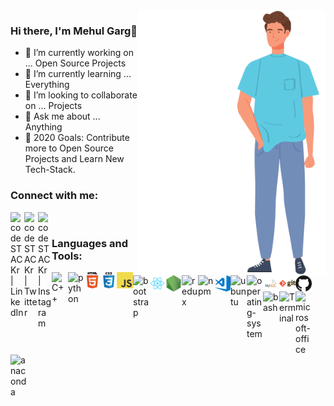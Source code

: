 <img align="right" alt="bootstrap" width="300px" src="MyAvtaar.png"/>


### Hi there, I'm Mehul Garg👋


- 🔭 I’m currently working on ... Open Source Projects
- 🌱 I’m currently learning ... Everything
- 👯 I’m looking to collaborate on ... Projects
- 💬 Ask me about ... Anything
- 🥅 2020 Goals: Contribute more to Open Source Projects and Learn New Tech-Stack.



### Connect with me:

[<img align="left" alt="codeSTACKr | LinkedIn" width="22px" src="https://cdn.jsdelivr.net/npm/simple-icons@v3/icons/linkedin.svg" />][linkedin]
[<img align="left" alt="codeSTACKr | Twitter" width="22px" src="https://cdn.jsdelivr.net/npm/simple-icons@v3/icons/twitter.svg" />][twitter]
[<img align="left" alt="codeSTACKr | Instagram" width="22px" src="https://cdn.jsdelivr.net/npm/simple-icons@v3/icons/instagram.svg" />][instagram]

<br/>

### Languages and Tools:

<img align="left" alt="C++" width="26px" src="https://img.icons8.com/color/48/000000/c-plus-plus-logo.png"/>
<img align="left" alt="python" width="26px" src="https://img.icons8.com/nolan/64/python.png"/>
<img align="left" alt="HTML5" width="26px" src="https://raw.githubusercontent.com/github/explore/80688e429a7d4ef2fca1e82350fe8e3517d3494d/topics/html/html.png" />
<img align="left" alt="CSS3" width="26px" src="https://raw.githubusercontent.com/github/explore/80688e429a7d4ef2fca1e82350fe8e3517d3494d/topics/css/css.png" />
<img align="left" alt="JavaScript" width="26px" src="https://raw.githubusercontent.com/github/explore/80688e429a7d4ef2fca1e82350fe8e3517d3494d/topics/javascript/javascript.png" />
<img align="left" alt="bootstrap" width="26px" src="https://img.icons8.com/color/48/000000/bootstrap.png"/>
<img align="left" alt="React" width="26px" src="https://raw.githubusercontent.com/github/explore/80688e429a7d4ef2fca1e82350fe8e3517d3494d/topics/react/react.png" />
<img align="left" alt="Node.js" width="26px" src="https://raw.githubusercontent.com/github/explore/80688e429a7d4ef2fca1e82350fe8e3517d3494d/topics/nodejs/nodejs.png" />
<img align="left" alt="redux" width="26px" src="https://img.icons8.com/color/48/000000/redux.png"/>
<img align="left" alt="npm" width="26px" src="https://img.icons8.com/color/48/000000/npm.png"/>
<img align="left" alt="Visual Studio Code" width="26px" src="https://raw.githubusercontent.com/github/explore/80688e429a7d4ef2fca1e82350fe8e3517d3494d/topics/visual-studio-code/visual-studio-code.png" />
<img align="left" alt="ubuntu" width="26px" src="https://img.icons8.com/ios/50/000000/ubuntu.png"/>
<img align="left" alt="operating-system" width="26px" src="https://img.icons8.com/dusk/64/000000/operating-system.png"/>
<img align="left" alt="MySQL" width="26px" src="https://raw.githubusercontent.com/github/explore/80688e429a7d4ef2fca1e82350fe8e3517d3494d/topics/mysql/mysql.png" />
<img align="left" alt="Git" width="26px" src="https://raw.githubusercontent.com/github/explore/80688e429a7d4ef2fca1e82350fe8e3517d3494d/topics/git/git.png" />
<img align="left" alt="GitHub" width="26px" src="https://raw.githubusercontent.com/github/explore/78df643247d429f6cc873026c0622819ad797942/topics/github/github.png" />
<img align="left" alt="bash" width="26px" src="https://img.icons8.com/plasticine/100/000000/bash.png"/>
<img align="left" alt="Terminal" width="26px" src="https://img.icons8.com/material/48/000000/console.png"/>
<img align="left" alt="microsoft-office" width="26px" src="https://img.icons8.com/color/48/000000/microsoft-office-2019.png"/>
<img align="left" alt="anaconda" width="26px" src="https://img.icons8.com/dusk/64/000000/anaconda.png"/>

<br />
<br />


[linkedin]: https://www.linkedin.com/in/mehul104/
[twitter]: https://twitter.com/Mehulgarg104
[instagram]: https://www.instagram.com/mehulgarg104/

